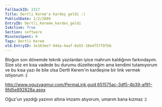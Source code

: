 ```yaml
---
FallbackID: 2317
Title: Dertli Kerem'a kardeş geldi :)
PublishDate: 1/2/2009
EntryID: Dertli_Kereme_kardes_geldi
IsActive: True
Section: software
MinutesSpent: 0
Tags: Dertli Kerem
old.EntryID: 3e163ee7-94da-4aaf-8a55-10e4f57f8fbb
---
```

Bloğun son dönemde teknik yazılardan iyice mahrum kaldığının
farkındayım. Size söz en kısa vadede bu durumu düzelteceğim ama kendimi
tutamıyorum ve bu kısa yazı ile bile olsa Dertli Kerem'in kardeşine bir
link vermek istiyorum :)

<http://www.oguzyagmur.com/PermaLink,guid,651575ac-3df5-4b39-af91-9fd5e892828a.aspx>

Oğuz'un yazdığı yazının altına imzamı atıyorum, umarım bana kızmaz :)



